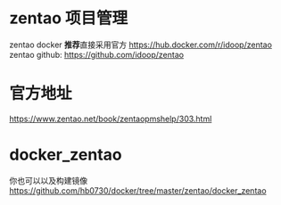 # zentao 项目管理
zentao docker **推荐**直接采用官方
<https://hub.docker.com/r/idoop/zentao> <br>
zentao github: <https://github.com/idoop/zentao>

# 官方地址
<https://www.zentao.net/book/zentaopmshelp/303.html>

# docker_zentao 
你也可以以及构建镜像
<https://github.com/hb0730/docker/tree/master/zentao/docker_zentao>